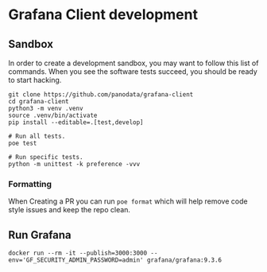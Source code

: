 # Grafana Client development

## Sandbox
In order to create a development sandbox, you may want to follow this list of
commands. When you see the software tests succeed, you should be ready to start
hacking.

```shell
git clone https://github.com/panodata/grafana-client
cd grafana-client
python3 -m venv .venv
source .venv/bin/activate
pip install --editable=.[test,develop]

# Run all tests.
poe test

# Run specific tests.
python -m unittest -k preference -vvv
```

### Formatting
When Creating a PR you can run `poe format` which will help remove code style issues and keep the repo clean.


## Run Grafana
```
docker run --rm -it --publish=3000:3000 --env='GF_SECURITY_ADMIN_PASSWORD=admin' grafana/grafana:9.3.6
```
